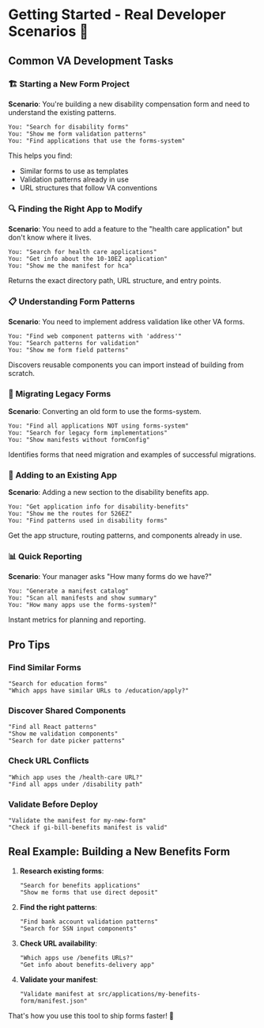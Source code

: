 # Getting Started - Real Developer Scenarios 🚀

## Common VA Development Tasks

### 🏗️ Starting a New Form Project

**Scenario**: You're building a new disability compensation form and need to understand the existing patterns.

```
You: "Search for disability forms"
You: "Show me form validation patterns"
You: "Find applications that use the forms-system"
```

This helps you find:
- Similar forms to use as templates
- Validation patterns already in use
- URL structures that follow VA conventions

### 🔍 Finding the Right App to Modify

**Scenario**: You need to add a feature to the "health care application" but don't know where it lives.

```
You: "Search for health care applications"
You: "Get info about the 10-10EZ application"
You: "Show me the manifest for hca"
```

Returns the exact directory path, URL structure, and entry points.

### 📋 Understanding Form Patterns

**Scenario**: You need to implement address validation like other VA forms.

```
You: "Find web component patterns with 'address'"
You: "Search patterns for validation"
You: "Show me form field patterns"
```

Discovers reusable components you can import instead of building from scratch.

### 🔄 Migrating Legacy Forms

**Scenario**: Converting an old form to use the forms-system.

```
You: "Find all applications NOT using forms-system"
You: "Search for legacy form implementations"
You: "Show manifests without formConfig"
```

Identifies forms that need migration and examples of successful migrations.

### 🏥 Adding to an Existing App

**Scenario**: Adding a new section to the disability benefits app.

```
You: "Get application info for disability-benefits"
You: "Show me the routes for 526EZ"
You: "Find patterns used in disability forms"
```

Get the app structure, routing patterns, and components already in use.

### 📊 Quick Reporting

**Scenario**: Your manager asks "How many forms do we have?"

```
You: "Generate a manifest catalog"
You: "Scan all manifests and show summary"
You: "How many apps use the forms-system?"
```

Instant metrics for planning and reporting.

## Pro Tips

### Find Similar Forms
```
"Search for education forms" 
"Which apps have similar URLs to /education/apply?"
```

### Discover Shared Components
```
"Find all React patterns"
"Show me validation components"
"Search for date picker patterns"
```

### Check URL Conflicts
```
"Which app uses the /health-care URL?"
"Find all apps under /disability path"
```

### Validate Before Deploy
```
"Validate the manifest for my-new-form"
"Check if gi-bill-benefits manifest is valid"
```

## Real Example: Building a New Benefits Form

1. **Research existing forms**:
   ```
   "Search for benefits applications"
   "Show me forms that use direct deposit"
   ```

2. **Find the right patterns**:
   ```
   "Find bank account validation patterns"
   "Search for SSN input components"
   ```

3. **Check URL availability**:
   ```
   "Which apps use /benefits URLs?"
   "Get info about benefits-delivery app"
   ```

4. **Validate your manifest**:
   ```
   "Validate manifest at src/applications/my-benefits-form/manifest.json"
   ```

That's how you use this tool to ship forms faster! 🎯
